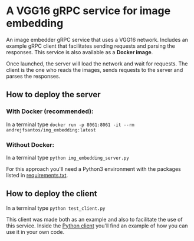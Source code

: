 # A VGG16 gRPC service for image embedding
An image embedder gRPC service that uses a VGG16 network. Includes an example gRPC client that facilitates sending requests and parsing the responses. This service is also available as a **Docker image**.

Once launched, the server will load the network and wait for requests. The client is the one who reads the images, sends requests to the server and parses the responses.

## How to deploy the server
### With Docker (recommended):
In a terminal type `docker run -p 8061:8061 -it --rm andrejfsantos/img_embedding:latest`

### Without Docker:
In a terminal type `python img_embedding_server.py`

For this approach you'll need a Python3 environment with the packages listed in [requirements.txt](requirements.txt).

## How to deploy the client
In a terminal type `python test_client.py`

This client was made both as an example and also to facilitate the use of this service. Inside the [Python client](test/test_client.py) you'll find an example of how you can use it in your own code.
